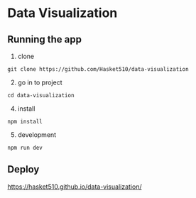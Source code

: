# Data Visualization

## Running the app

1. clone

```
git clone https://github.com/Hasket510/data-visualization
```

2. go in to project

```
cd data-visualization
```

4. install

```
npm install
```

5. development

```
npm run dev
```

## Deploy

https://hasket510.github.io/data-visualization/
